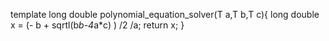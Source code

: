 template <class T>
long double polynomial_equation_solver(T a,T b,T c){
    long double x = (- b + sqrtl(b*b-4*a*c) ) /2 /a;
    return x;
}
